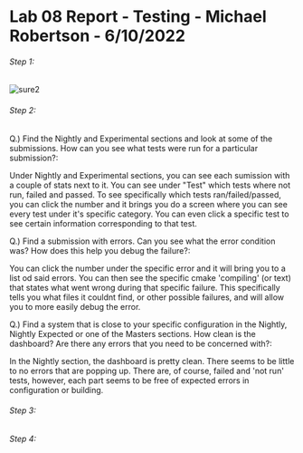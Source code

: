 # Lab 08 Report - Testing - Michael Robertson - 6/10/2022  

###### Step 1:  
![sure2](https://user-images.githubusercontent.com/95317029/179633761-266a1ccc-334e-412e-a1a2-b0ff154133ea.PNG)  
  

###### Step 2:
Q.) Find the Nightly and Experimental sections and look at some of the submissions. How can you see what tests were run for a particular submission?:  

Under Nightly and Experimental sections, you can see each sumission with a couple of stats next to it. You can see under "Test" which tests where not run, failed and passed. To see specifically which tests ran/failed/passed, you can click the number and it brings you do a screen where you can see every test under it's specific category. You can even click a specific test to see certain information corresponding to that test.  
  
Q.) Find a submission with errors. Can you see what the error condition was? How does this help you debug the failure?:  
  
You can click the number under the specific error and it will bring you to a list od said errors. You can then see the specific cmake 'compiling' (or text) that states what went wrong during that specific failure. This specifically tells you what files it couldnt find, or other possible failures, and will allow you to more easily debug the error.  
   
Q.) Find a system that is close to your specific configuration in the Nightly, Nightly Expected or one of the Masters sections. How clean is the dashboard? Are there any errors that you need to be concerned with?:  
  
In the Nightly section, the dashboard is pretty clean. There seems to be little to no errors that are popping up. There are, of course, failed and 'not run' tests, however, each part seems to be free of expected errors in configuration or building.  

###### Step 3:


###### Step 4:



